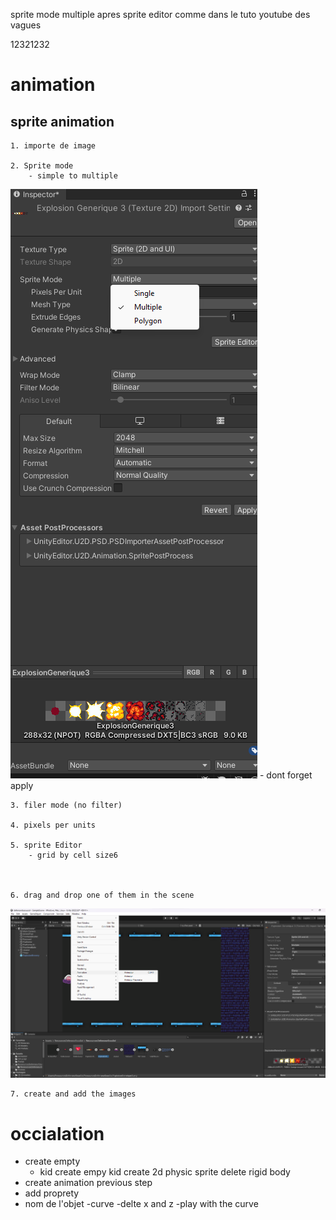 sprite mode multiple apres sprite editor comme  dans le tuto youtube des vagues

12321232

# animation 

## sprite animation
    1. importe de image 

    2. Sprite mode
        - simple to multiple 
![Instruction](./image/Screenshot%202024-02-11%20152844.png)
    - dont forget apply

    3. filer mode (no filter)

    4. pixels per units

    5. sprite Editor
        - grid by cell size6



    6. drag and drop one of them in the scene
    
![Instruction](./image/Screenshot%202024-02-11%20154909.png)

    7. create and add the images

# occialation

- create empty
    - kid create empy
        kid create 2d physic sprite delete rigid body
- create animation previous step 
- add proprety
- nom de l'objet
-curve
-delte x and z
-play with the curve